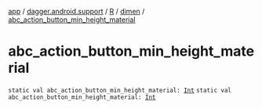[app](../../../index.md) / [dagger.android.support](../../index.md) / [R](../index.md) / [dimen](index.md) / [abc_action_button_min_height_material](./abc_action_button_min_height_material.md)

# abc_action_button_min_height_material

`static val abc_action_button_min_height_material: `[`Int`](https://kotlinlang.org/api/latest/jvm/stdlib/kotlin/-int/index.html)
`static val abc_action_button_min_height_material: `[`Int`](https://kotlinlang.org/api/latest/jvm/stdlib/kotlin/-int/index.html)